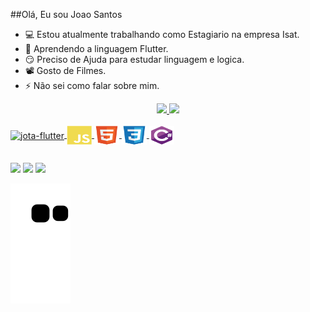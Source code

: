   ##Olá, Eu sou  Joao Santos

- 💻 Estou atualmente trabalhando como Estagiario na empresa Isat.
- 📱  Aprendendo a linguagem Flutter.
- 😏 Preciso de Ajuda para estudar linguagem e logica.
- 📽  Gosto de Filmes.
- ⚡  Não sei como falar sobre mim.


<div align="center">
  <a href="https://github.com/jotape11">
  <img height="180em" src="https://github-readme-stats.vercel.app/api?username=jotape11&show_icons=true&theme=dark&include_all_commits=true&count_private=true"/>
  <img height="180em" src="https://github-readme-stats.vercel.app/api/top-langs/?username=jotape11&layout=compact&langs_count=7&theme=dark"/>
</div>
  
<div style="display: inline_block"><br>
  <img align="center" alt= "jota-flutter" height = "30" width ="40"src="https://cdn.jsdelivr.net/gh/devicons/devicon/icons/flutter/flutter-original.svg" />
  <img align="center" alt="jota-JavaScript" height="30" width="40" src="https://raw.githubusercontent.com/devicons/devicon/master/icons/javascript/javascript-plain.svg">
  <img align="center" alt="jota-HTML" height="30" width="40" src="https://raw.githubusercontent.com/devicons/devicon/master/icons/html5/html5-original.svg">
  <img align="center" alt="jota-CSS" height="30" width="40" src="https://raw.githubusercontent.com/devicons/devicon/master/icons/css3/css3-original.svg">
  <img align="center" alt="jota-Csharp" height="30" width="40" src="https://raw.githubusercontent.com/devicons/devicon/master/icons/csharp/csharp-original.svg">
</div>
  
  ##
  
  <div>
  <a href="https://www.youtube.com/channel/UCe_piKN85C_Qak3GPBd3Nlw" target="_blank"><img src="https://img.shields.io/badge/YouTube-FF0000?style=for-the-badge&logo=youtube&logoColor=white" target="_blank"></a>
  <a href="https://www.instagram.com/eaejoaopaulo1/" target="_blank"><img src="https://img.shields.io/badge/-Instagram-%23E4405F?style=for-the-badge&logo=instagram&logoColor=white" target="_blank"></a> 
  <a href="https://www.linkedin.com/in/joão-paulo-707156224/" target="_blank"><img src="https://img.shields.io/badge/-LinkedIn-%230077B5?style=for-the-badge&logo=linkedin&logoColor=white" target="_blank"></a> 
 
  ![Snake animation](https://github.com/rafaballerini/rafaballerini/blob/output/github-contribution-grid-snake.svg)
  </div>
  
  
  

